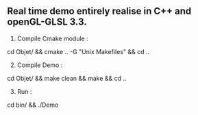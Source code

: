 Real time demo entirely realise in C++ and openGL-GLSL 3.3.
-----------------------------------------------------------


1) Compile Cmake module :

cd Objet/ && cmake .. -G "Unix Makefiles" && cd ..


2) Compile Demo : 

cd Objet/ && make clean && make && cd ..


3) Run : 

cd bin/ && ./Demo  